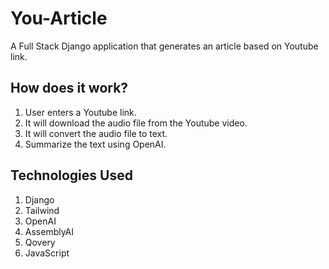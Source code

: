 # You-Article

A Full Stack Django application that generates an article based on Youtube link.

## How does it work?

1. User enters a Youtube link.
2. It will download the audio file from the Youtube video.
3. It will convert the audio file to text.
4. Summarize the text using OpenAI.

## Technologies Used

1. Django
2. Tailwind
3. OpenAI
4. AssemblyAI
5. Qovery
6. JavaScript